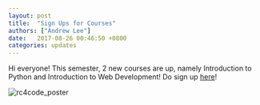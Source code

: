 ```yaml
---
layout: post
title:  "Sign Ups for Courses"
authors: ["Andrew Lee"]
date:   2017-08-26 00:46:50 +0800
categories: updates
---
```

Hi everyone! This semester, 2 new courses are up, namely Introduction to Python and Introduction to Web Development! Do sign up [here][link]!

![rc4code_poster][poster]

[link]: https://www.surveymonkey.com/r/CRH9ZGJ
[poster]: https://scontent-sin6-1.xx.fbcdn.net/v/t31.0-8/20989254_1677381978952166_449527409038386016_o.jpg?oh=59d02b01b84c0f5268f816755f96b35d&oe=5A1BB35E "rc4code poster"

